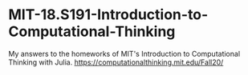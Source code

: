 # MIT-18.S191-Introduction-to-Computational-Thinking
 My answers to the homeworks of MIT's Introduction to Computational Thinking with Julia.
https://computationalthinking.mit.edu/Fall20/
